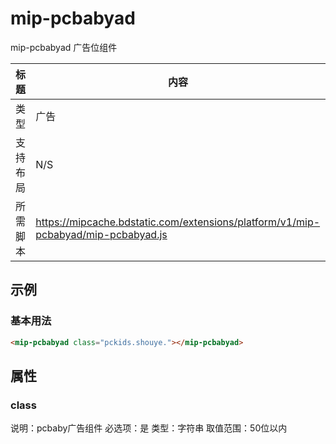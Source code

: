 # mip-pcbabyad

mip-pcbabyad 广告位组件

标题|内容
----|----
类型|广告
支持布局|N/S
所需脚本|https://mipcache.bdstatic.com/extensions/platform/v1/mip-pcbabyad/mip-pcbabyad.js

## 示例

### 基本用法
```html
<mip-pcbabyad class="pckids.shouye."></mip-pcbabyad>
```

## 属性

### class

说明：pcbaby广告组件
必选项：是
类型：字符串
取值范围：50位以内